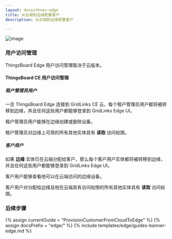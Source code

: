```yaml
---
layout: docwithnav-edge
title: 从云端到边缘配置客户
description: 从云端到边缘配置客户

---
```


![image](/images/coming-soon.jpg)

### 用户访问管理

ThingsBoard Edge 用户访问管理取决于云版本。

#### ThingsBoard CE 用户访问管理

##### 租户管理员用户
一旦 ThingsBoard Edge 连接到 GridLinks CE 云，每个租户管理员用户都将被转移到边缘，并且任何这些用户都能够登录到 GridLinks Edge UI。

租户管理员用户能够在边缘创建或删除设备。

租户管理员对边缘上可用的所有其他实体具有 **读取** 访问权限。

##### 客户用户
如果 **边缘** 实体已在云端分配给客户，那么每个客户用户实体都将被转移到边缘，并且任何这些用户都能够登录到 GridLinks Edge UI。

客户用户能够查看他可以在云端访问的边缘设备。

客户用户对分配给边缘且他在云端具有访问权限的所有其他实体具有 **读取** 访问权限。

### 后续步骤

{% assign currentGuide = "ProvisionCustomerFromCloudToEdge" %}
{% assign docsPrefix = "edge/" %}
{% include templates/edge/guides-banner-edge.md %}